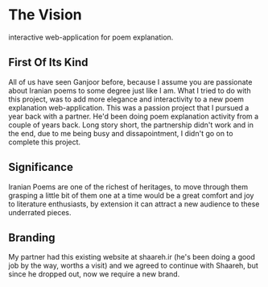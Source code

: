 # The Vision

interactive web-application for poem explanation.

## First Of Its Kind

All of us have seen Ganjoor before, because I assume you are passionate about Iranian poems to some degree just like I am.
What I tried to do with this project, was to add more elegance and interactivity to a new poem explanation web-application. This was a passion project that I pursued a year back with a partner. He'd been doing poem explanation activity from a couple of years back. Long story short, the partnership didn't work and in the end, due to me being busy and dissapointment, I didn't go on to complete this project.

## Significance

Iranian Poems are one of the richest of heritages, to move through them grasping a little bit of them one at a time would be a great comfort and joy to literature enthusiasts, by extension it can attract a new audience to these underrated pieces.

## Branding

My partner had this existing website at shaareh.ir (he's been doing a good job by the way, worths a visit) and we agreed to continue with Shaareh, but since he dropped out, now we require a new brand.
